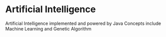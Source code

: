 Artificial Intelligence
=======================
Artificial Intelligence implemented and powered by Java
Concepts include Machine Learning and Genetic Algorithm
